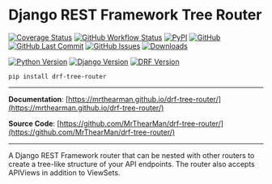 # Django REST Framework Tree Router

[![Coverage Status][coverage-badge]][coverage]
[![GitHub Workflow Status][status-badge]][status]
[![PyPI][pypi-badge]][pypi]
[![GitHub][licence-badge]][licence]
[![GitHub Last Commit][repo-badge]][repo]
[![GitHub Issues][issues-badge]][issues]
[![Downloads][downloads-badge]][pypi]

[![Python Version][version-badge]][pypi]
[![Django Version][django-badge]][pypi]
[![DRF Version][drf-badge]][pypi]

```shell
pip install drf-tree-router
```

---

**Documentation**: [https://mrthearman.github.io/drf-tree-router/](https://mrthearman.github.io/drf-tree-router/)

**Source Code**: [https://github.com/MrThearMan/drf-tree-router/](https://github.com/MrThearMan/drf-tree-router/)

---

A Django REST Framework router that can be nested with other routers to create a tree-like structure
of your API endpoints. The router also accepts APIViews in addition to ViewSets.


[coverage-badge]: https://coveralls.io/repos/github/MrThearMan/drf-tree-router/badge.svg?branch=main
[status-badge]: https://img.shields.io/github/actions/workflow/status/MrThearMan/drf-tree-router/test.yml?branch=main
[pypi-badge]: https://img.shields.io/pypi/v/drf-tree-router
[licence-badge]: https://img.shields.io/github/license/MrThearMan/drf-tree-router
[repo-badge]: https://img.shields.io/github/last-commit/MrThearMan/drf-tree-router
[issues-badge]: https://img.shields.io/github/issues-raw/MrThearMan/drf-tree-router
[version-badge]: https://img.shields.io/pypi/pyversions/drf-tree-router
[downloads-badge]: https://img.shields.io/pypi/dm/drf-tree-router
[django-badge]: https://img.shields.io/pypi/djversions/drf-tree-router
[drf-badge]: https://img.shields.io/badge/drf%20versions-3.12%20%7C%203.13%20%7C%203.14-blue

[coverage]: https://coveralls.io/github/MrThearMan/drf-tree-router?branch=main
[status]: https://github.com/MrThearMan/drf-tree-router/actions/workflows/test.yml
[pypi]: https://pypi.org/project/drf-tree-router
[licence]: https://github.com/MrThearMan/drf-tree-router/blob/main/LICENSE
[repo]: https://github.com/MrThearMan/drf-tree-router/commits/main
[issues]: https://github.com/MrThearMan/drf-tree-router/issues
